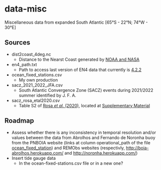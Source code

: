 # data-misc

Miscellaneous data from expanded South Atlantic [65°S - 22°N; 74°W - 30°E]

## Sources

- dist2coast_4deg.nc
  - Distance to the Nearst Coast generated by [NOAA and NASA](https://oceancolor.gsfc.nasa.gov/docs/distfromcoast/)
- en4_path.txt
  - Path to access last version of EN4 data that currently is [4.2.2](https://www.metoffice.gov.uk/hadobs/en4/download-en4-2-2.html)
- ocean_fixed_stations.csv
  - My own production
- sacz_2021_2022_JFA.csv
  - South Atlantic Convergence Zone (SACZ) events during 2021/2022 summer identified by J. F. A.
- sacz_rosa_etal2020.csv
  - Table S2 of [Rosa *et al.* (2020)](https://www.frontiersin.org/articles/10.3389/fenvs.2020.00018/full), located at [Supplementary Material](https://www.frontiersin.org/articles/10.3389/fenvs.2020.00018/full#supplementary-material)

## Roadmap

- Assess whether there is any inconsistency in temporal resolution and/or values between the data from Abrolhos and Fernando de Noronha buoy from the PNBOIA website (links at column operational_path of the file [ocean_fixed_station](ocean_fixed_stations.csv)) and REMObs websites (respectivly, http://boia-abrolhos.herokuapp.com/ and http://noronha.herokuapp.com/)
- Insert tide gauge data
  - In the ocean-fixed-stations.csv file or in a new one?
